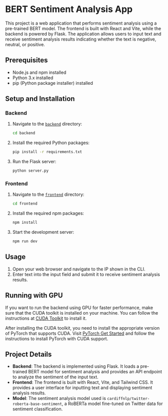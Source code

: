 # BERT Sentiment Analysis App

This project is a web application that performs sentiment analysis using a pre-trained BERT model. The frontend is built with React and Vite, while the backend is powered by Flask. The application allows users to input text and receive sentiment analysis results indicating whether the text is negative, neutral, or positive.

## Prerequisites

- Node.js and npm installed
- Python 3.x installed
- pip (Python package installer) installed

## Setup and Installation

### Backend

1. Navigate to the [`backend`](command:_github.copilot.openRelativePath?%5B%7B%22scheme%22%3A%22file%22%2C%22authority%22%3A%22%22%2C%22path%22%3A%22%2FD%3A%2FWeb%20Development%2FProjects%2FBERT%20Testing%2Fbackend%22%2C%22query%22%3A%22%22%2C%22fragment%22%3A%22%22%7D%2C%2208853fac-bf0d-47a7-a12a-e5fecfabbf59%22%5D "d:\Web Development\Projects\BERT Testing\backend") directory:

    ```sh
    cd backend
    ```

2. Install the required Python packages:

    ```sh
    pip install -r requirements.txt
    ```

3. Run the Flask server:

    ```sh
    python server.py
    ```

### Frontend

1. Navigate to the [`frontend`](command:_github.copilot.openRelativePath?%5B%7B%22scheme%22%3A%22file%22%2C%22authority%22%3A%22%22%2C%22path%22%3A%22%2FD%3A%2FWeb%20Development%2FProjects%2FBERT%20Testing%2Ffrontend%22%2C%22query%22%3A%22%22%2C%22fragment%22%3A%22%22%7D%2C%2208853fac-bf0d-47a7-a12a-e5fecfabbf59%22%5D "d:\Web Development\Projects\BERT Testing\frontend") directory:

    ```sh
    cd frontend
    ```

2. Install the required npm packages:

    ```sh
    npm install
    ```

3. Start the development server:

    ```sh
    npm run dev
    ```

## Usage

1. Open your web browser and navigate to the IP shown in the CLI.
2. Enter text into the input field and submit it to receive sentiment analysis results.

## Running with GPU

If you want to run the backend using GPU for faster performance, make sure that the CUDA toolkit is installed on your machine. You can follow the instructions at [CUDA Toolkit](https://developer.nvidia.com/cuda-toolkit) to install it.

After installing the CUDA toolkit, you need to install the appropriate version of PyTorch that supports CUDA. Visit [PyTorch Get Started](https://pytorch.org/get-started/locally/) and follow the instructions to install PyTorch with CUDA support.

## Project Details

- **Backend**: The backend is implemented using Flask. It loads a pre-trained BERT model for sentiment analysis and provides an API endpoint to analyze the sentiment of the input text.
- **Frontend**: The frontend is built with React, Vite, and Tailwind CSS. It provides a user interface for inputting text and displaying sentiment analysis results.
- **Model**: The sentiment analysis model used is `cardiffnlp/twitter-roberta-base-sentiment`, a RoBERTa model fine-tuned on Twitter data for sentiment classification.
